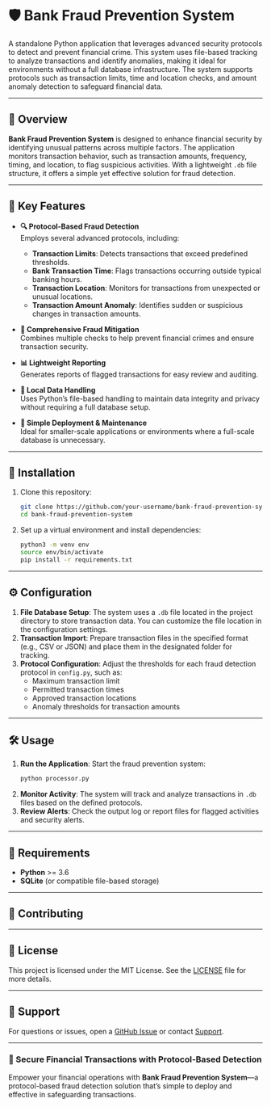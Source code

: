 # 🛡️ Bank Fraud Prevention System

A standalone Python application that leverages advanced security protocols to detect and prevent financial crime. This system uses file-based tracking to analyze transactions and identify anomalies, making it ideal for environments without a full database infrastructure. The system supports protocols such as transaction limits, time and location checks, and amount anomaly detection to safeguard financial data.

---

## 📌 Overview

**Bank Fraud Prevention System** is designed to enhance financial security by identifying unusual patterns across multiple factors. The application monitors transaction behavior, such as transaction amounts, frequency, timing, and location, to flag suspicious activities. With a lightweight `.db` file structure, it offers a simple yet effective solution for fraud detection.

---

## 🚀 Key Features

- **🔍 Protocol-Based Fraud Detection**  
  Employs several advanced protocols, including:
  - **Transaction Limits**: Detects transactions that exceed predefined thresholds.
  - **Bank Transaction Time**: Flags transactions occurring outside typical banking hours.
  - **Transaction Location**: Monitors for transactions from unexpected or unusual locations.
  - **Transaction Amount Anomaly**: Identifies sudden or suspicious changes in transaction amounts.

- **🛑 Comprehensive Fraud Mitigation**  
  Combines multiple checks to help prevent financial crimes and ensure transaction security.

- **📊 Lightweight Reporting**  
  Generates reports of flagged transactions for easy review and auditing.

- **🔐 Local Data Handling**  
  Uses Python’s file-based handling to maintain data integrity and privacy without requiring a full database setup.

- **📁 Simple Deployment & Maintenance**  
  Ideal for smaller-scale applications or environments where a full-scale database is unnecessary.

---

## 📂 Installation

1. Clone this repository:
   ```bash
   git clone https://github.com/your-username/bank-fraud-prevention-system.git
   cd bank-fraud-prevention-system
   ```

2. Set up a virtual environment and install dependencies:
   ```bash
   python3 -m venv env
   source env/bin/activate
   pip install -r requirements.txt
   ```

---

## ⚙️ Configuration

1. **File Database Setup**: The system uses a `.db` file located in the project directory to store transaction data. You can customize the file location in the configuration settings.
2. **Transaction Import**: Prepare transaction files in the specified format (e.g., CSV or JSON) and place them in the designated folder for tracking.
3. **Protocol Configuration**: Adjust the thresholds for each fraud detection protocol in `config.py`, such as:
   - Maximum transaction limit
   - Permitted transaction times
   - Approved transaction locations
   - Anomaly thresholds for transaction amounts

---

## 🛠 Usage

1. **Run the Application**: Start the fraud prevention system:
   ```bash
   python processor.py
   ```
2. **Monitor Activity**: The system will track and analyze transactions in `.db` files based on the defined protocols.
3. **Review Alerts**: Check the output log or report files for flagged activities and security alerts.

---

## 📝 Requirements

- **Python** >= 3.6
- **SQLite** (or compatible file-based storage)

---

## 🤝 Contributing

---

## 📄 License

This project is licensed under the MIT License. See the [LICENSE](./LICENSE) file for more details.

---

## 💬 Support

For questions or issues, open a [GitHub Issue](https://github.com/your-username/bank-fraud-prevention-system/issues) or contact [Support](mailto:uniwylimp@gmail.com).

---

### 🎉 Secure Financial Transactions with Protocol-Based Detection

Empower your financial operations with **Bank Fraud Prevention System**—a protocol-based fraud detection solution that’s simple to deploy and effective in safeguarding transactions.
